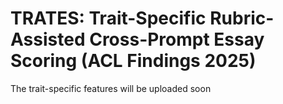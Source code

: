 # TRATES: Trait-Specific Rubric-Assisted Cross-Prompt Essay Scoring (ACL Findings 2025)

The trait-specific features will be uploaded soon
